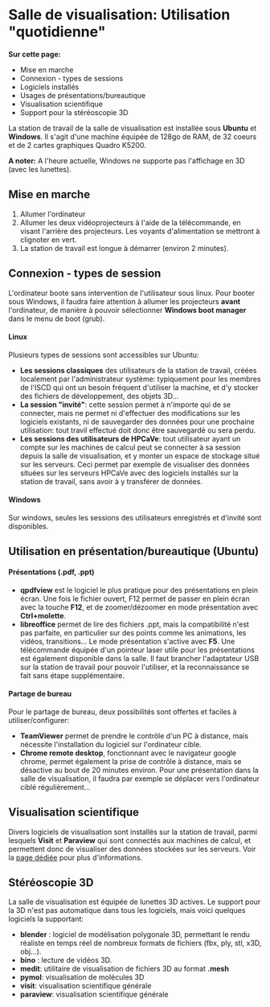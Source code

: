 # Salle de visualisation: Utilisation "quotidienne"

**Sur cette page:**
* Mise en marche
* Connexion - types de sessions
* Logiciels installés
* Usages de présentations/bureautique
* Visualisation scientifique
* Support pour la stéréoscopie 3D

La station de travail de la salle de visualisation est installée sous **Ubuntu** et **Windows**. Il s'agit d'une machine équipée de 128go de RAM, de 32 coeurs et de 2 cartes graphiques Quadro K5200. 

**A noter:** A l'heure actuelle, Windows ne supporte pas l'affichage en 3D (avec les lunettes).

## Mise en marche
1. Allumer l'ordinateur
2. Allumer les deux vidéoprojecteurs à l'aide de la télécommande, en visant l'arrière des projecteurs. Les voyants d'alimentation se mettront à clignoter en vert.
3. La station de travail est longue à démarrer (environ 2 minutes).

## Connexion - types de session

L'ordinateur boote sans intervention de l'utilisateur sous linux. Pour booter sous Windows, il faudra faire attention à allumer les projecteurs **avant** l'ordinateur, de manière à pouvoir sélectionner **Windows boot manager** dans le menu de boot (grub).

#### Linux
Plusieurs types de sessions sont accessibles sur Ubuntu:
* **Les sessions classiques** des utilisateurs de la station de travail, créées localement par l'administrateur système: typiquement pour les membres de l'ISCD qui ont un besoin fréquent d'utiliser la machine, et d'y stocker des fichiers de développement, des objets 3D...
* **La session "invité"**: cette session permet à n'importe qui de se connecter, mais ne permet ni d'effectuer des modifications sur les logiciels existants, ni de sauvegarder des données pour une prochaine utilisation: tout travil effectué doit donc être sauvegardé ou sera perdu.
* **Les sessions des utilisateurs de HPCaVe**: tout utilisateur ayant un compte sur les machines de calcul peut se connecter à sa session depuis la salle de visualisation, et y monter un espace de stockage situé sur les serveurs. Ceci permet par exemple de visualiser des données situées sur les serveurs HPCaVe avec des logiciels installés sur la station de travail, sans avoir à y transférer de données. 

#### Windows
Sur windows, seules les sessions des utilisateurs enregistrés et d'invité sont disponibles.

## Utilisation en présentation/bureautique (Ubuntu)

#### Présentations (.pdf, .ppt)
* **qpdfview** est le logiciel le plus pratique pour des présentations en plein écran. Une fois le fichier ouvert, F12 permet de passer en plein écran avec la touche **F12**, et de zoomer/dézoomer en mode présentation avec **Ctrl+molette**.
* **libreoffice** permet de lire des fichiers .ppt, mais la compatibilité n'est pas parfaite, en particulier sur des points comme les animations, les vidéos, transitions... Le mode présentation s'active avec **F5**.
Une télécommande équipée d'un pointeur laser utile pour les présentations est également disponible dans la salle. Il faut brancher l'adaptateur USB sur la station de travail pour pouvoir l'utiliser, et la reconnaissance se fait sans étape supplémentaire.

#### Partage de bureau
Pour le partage de bureau, deux possibilités sont offertes et faciles à utiliser/configurer:
* **TeamViewer** permet de prendre le contrôle d'un PC à distance, mais nécessite l'installation du logiciel sur l'ordinateur cible.
* **Chrome remote desktop**, fonctionnant avec le navigateur google chrome, permet également la prise de contrôle à distance, mais se désactive au bout de 20 minutes environ. Pour une présentation dans la salle de visualisation, il faudra par exemple se déplacer vers l'ordinateur ciblé régulièrement...

## Visualisation scientifique
Divers logiciels de visualisation sont installés sur la station de travail, parmi lesquels **Visit** et **Paraview** qui sont connectés aux machines de calcul, et permettent donc de visualiser des données stockées sur les serveurs. Voir la [page dédiée](/docs/visu/mesuVisu.md) pour plus d'informations.

## Stéréoscopie 3D
La salle de visualisation est équipée de lunettes 3D actives. Le support pour la 3D n'est pas automatique dans tous les logiciels, mais voici quelques logiciels la supportant:
* **blender** : logiciel de modélisation polygonale 3D, permettant le rendu réaliste en temps réel de nombreux formats de fichiers (fbx, ply, stl, x3D, obj...).
* **bino** : lecture de vidéos 3D.
* **medit**: utilitaire de visualisation de fichiers 3D au format **.mesh**
* **pymol**: visualisation de molécules 3D
* **visit**: visualisation scientifique générale
* **paraview**: visualisation scientifique générale
